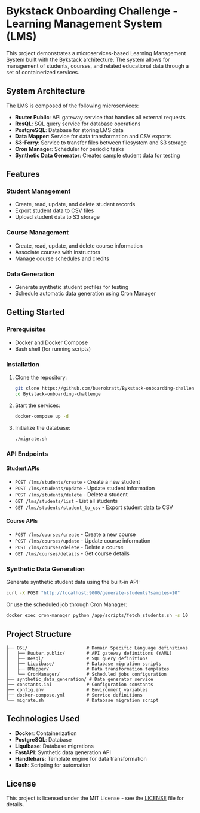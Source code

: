 # Bykstack Onboarding Challenge - Learning Management System (LMS)

This project demonstrates a microservices-based Learning Management System built with the Bykstack architecture. The system allows for management of students, courses, and related educational data through a set of containerized services.

## System Architecture

The LMS is composed of the following microservices:

- **Ruuter Public**: API gateway service that handles all external requests
- **ResQL**: SQL query service for database operations
- **PostgreSQL**: Database for storing LMS data
- **Data Mapper**: Service for data transformation and CSV exports
- **S3-Ferry**: Service to transfer files between filesystem and S3 storage
- **Cron Manager**: Scheduler for periodic tasks
- **Synthetic Data Generator**: Creates sample student data for testing

## Features

### Student Management
- Create, read, update, and delete student records
- Export student data to CSV files
- Upload student data to S3 storage

### Course Management
- Create, read, update, and delete course information
- Associate courses with instructors
- Manage course schedules and credits

### Data Generation
- Generate synthetic student profiles for testing
- Schedule automatic data generation using Cron Manager

## Getting Started

### Prerequisites
- Docker and Docker Compose
- Bash shell (for running scripts)

### Installation

1. Clone the repository:
   ```bash
   git clone https://github.com/buerokratt/Bykstack-onboarding-challenge.git
   cd Bykstack-onboarding-challenge
   ```

2. Start the services:
   ```bash
   docker-compose up -d
   ```

3. Initialize the database:
   ```bash
   ./migrate.sh
   ```

### API Endpoints

#### Student APIs
- `POST /lms/students/create` - Create a new student
- `POST /lms/students/update` - Update student information
- `POST /lms/students/delete` - Delete a student
- `GET /lms/students/list` - List all students
- `GET /lms/students/student_to_csv` - Export student data to CSV

#### Course APIs
- `POST /lms/courses/create` - Create a new course
- `POST /lms/courses/update` - Update course information
- `POST /lms/courses/delete` - Delete a course
- `GET /lms/courses/details` - Get course details

### Synthetic Data Generation

Generate synthetic student data using the built-in API:

```bash
curl -X POST "http://localhost:9000/generate-students?samples=10"
```

Or use the scheduled job through Cron Manager:
```bash
docker exec cron-manager python /app/scripts/fetch_students.sh -s 10
```

## Project Structure

```
├── DSL/                      # Domain Specific Language definitions
│   ├── Ruuter.public/        # API gateway definitions (YAML)
│   ├── Resql/                # SQL query definitions
│   ├── Liquibase/            # Database migration scripts
│   ├── DMapper/              # Data transformation templates
│   └── CronManager/          # Scheduled jobs configuration
├── synthetic_data_generation/ # Data generator service
├── constants.ini             # Configuration constants
├── config.env                # Environment variables
├── docker-compose.yml        # Service definitions
└── migrate.sh                # Database migration script
```

## Technologies Used

- **Docker**: Containerization
- **PostgreSQL**: Database
- **Liquibase**: Database migrations
- **FastAPI**: Synthetic data generation API
- **Handlebars**: Template engine for data transformation
- **Bash**: Scripting for automation

## License

This project is licensed under the MIT License - see the [LICENSE](LICENSE) file for details.
